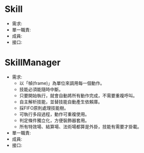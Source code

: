 # Skill
- 需求:
- 單一職責:
- 成員:
- 接口:

# SkillManager
- 需求:
    - 以「幀(frame)」為單位來調用每一個動作。
    - 技能必須能隨時中斷。
    - 只要開始執行，就會自動將所有動作完成，不需要重複呼叫。
    - 自主解析技能，並替技能自動產生依賴庫。
    - 採FIFO原則處理技能樹。
    - 可執行多段過程，動作可重複使用。
    - 判定條件獨立化，方便裝飾器套用。
    - 所有特效場、結算場、法術場都算是外掛，技能有需要才掛載。
- 單一職責:
- 成員:
- 接口:
